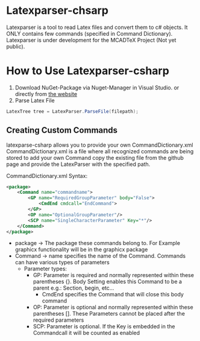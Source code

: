 # Latexparser-chsarp
Latexparser is a tool to read Latex files and convert them to c# objects. It ONLY contains few commands (specified in Command Dictionary).
Latexparser is under development for the MCADTeX Project (Not yet public).

# How to Use Latexparser-csharp
1. Download NuGet-Package via Nuget-Manager in Visual Studio. or directly from  [the website](https://www.nuget.org/packages/latexparse-csharp/)
2. Parse Latex File
```cs
LatexTree tree = LatexParser.ParseFile(filepath);
```

## Creating Custom Commands
latexparse-csharp allows you to provide your own CommandDictionary.xml
CommandDictionary.xml is a file where all recognized commands are being stored to add your own Command copy the existing file from the github page and provide the LatexParser with the specified path. 

CommandDictionary.xml Syntax:
```xml
<package>
    <Command name="commandname">
        <GP name="RequiredGroupParameter" body="False">
            <CmdEnd cmdcall="EndCommand">
        </GP>
        <OP name="OptionalGroupParameter"/>
        <SCP name="SingleCharacterParameter" Key="*"/>
    </Command>
</package>
```
- package -> The package these commands belong to. For Example graphicx functionality will be in the graphicx package
- Command -> name specifies the name of the Command. Commands can have various types of parameters
    * Parameter types:
        * GP: Parameter is required and normally represented within these parentheses {}. Body Setting enables this Command to be a parent e.g.: Section, begin, etc...
            - CmdEnd specifies the Command that will close this body command
        * OP: Parameter is optional and normally represented within these parentheses []. These Parameters cannot be placed after the required parameters
        * SCP: Parameter is optional. If the  Key is embedded in the Commandcall it will be counted as enabled